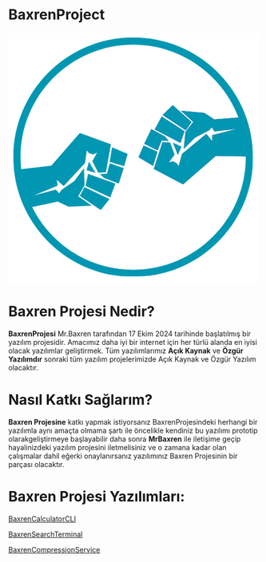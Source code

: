 # BaxrenProject
![Logo](bos1(1).png)

# Baxren Projesi Nedir?
**BaxrenProjesi** Mr.Baxren tarafından 17 Ekim 2024 tarihinde başlatılmış bir yazılım projesidir.
Amacımız daha iyi bir internet için her türlü alanda en iyisi olacak yazılımlar geliştirmek.
Tüm yazılımlarımız **Açık Kaynak** ve **Özgür Yazılımdır** sonraki tüm yazılım projelerimizde Açık Kaynak ve Özgür Yazılım olacaktır.

# Nasıl Katkı Sağlarım?
**Baxren Projesine** katkı yapmak istiyorsanız BaxrenProjesindeki herhangi bir yazılımla aynı amaçta olmama şartı ile öncelikle kendiniz bu yazılımı prototip olarakgeliştirmeye başlayabilir daha sonra **MrBaxren** ile iletişime geçip hayalinizdeki yazılım projesini iletmelisiniz ve o zamana kadar olan çalışmalar dahil eğerki onaylanırsanız yazılımınız Baxren Projesinin bir parçası olacaktır.

# Baxren Projesi Yazılımları:
[BaxrenCalculatorCLI](https://github.com/MrBaxren/BaxrenCalculatorCLI)

[BaxrenSearchTerminal](https://github.com/MrBaxren/BaxrenSearchTerminal)

[BaxrenCompressionService](https://github.com/MrBaxren/BaxrenCompressionService)
